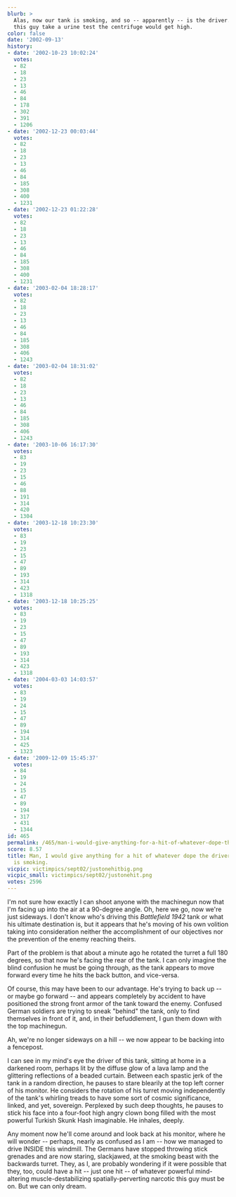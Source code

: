 ```yaml
---
blurb: >
  Alas, now our tank is smoking, and so -- apparently -- is the driver. If they made
  this guy take a urine test the centrifuge would get high.
color: false
date: '2002-09-13'
history:
- date: '2002-10-23 10:02:24'
  votes:
  - 82
  - 18
  - 23
  - 13
  - 46
  - 84
  - 178
  - 302
  - 391
  - 1206
- date: '2002-12-23 00:03:44'
  votes:
  - 82
  - 18
  - 23
  - 13
  - 46
  - 84
  - 185
  - 308
  - 400
  - 1231
- date: '2002-12-23 01:22:28'
  votes:
  - 82
  - 18
  - 23
  - 13
  - 46
  - 84
  - 185
  - 308
  - 400
  - 1231
- date: '2003-02-04 18:28:17'
  votes:
  - 82
  - 18
  - 23
  - 13
  - 46
  - 84
  - 185
  - 308
  - 406
  - 1243
- date: '2003-02-04 18:31:02'
  votes:
  - 82
  - 18
  - 23
  - 13
  - 46
  - 84
  - 185
  - 308
  - 406
  - 1243
- date: '2003-10-06 16:17:30'
  votes:
  - 83
  - 19
  - 23
  - 15
  - 46
  - 88
  - 191
  - 314
  - 420
  - 1304
- date: '2003-12-18 10:23:30'
  votes:
  - 83
  - 19
  - 23
  - 15
  - 47
  - 89
  - 193
  - 314
  - 423
  - 1318
- date: '2003-12-18 10:25:25'
  votes:
  - 83
  - 19
  - 23
  - 15
  - 47
  - 89
  - 193
  - 314
  - 423
  - 1318
- date: '2004-03-03 14:03:57'
  votes:
  - 83
  - 19
  - 24
  - 15
  - 47
  - 89
  - 194
  - 314
  - 425
  - 1323
- date: '2009-12-09 15:45:37'
  votes:
  - 84
  - 19
  - 24
  - 15
  - 47
  - 89
  - 194
  - 317
  - 431
  - 1344
id: 465
permalink: /465/man-i-would-give-anything-for-a-hit-of-whatever-dope-the-driver-of-this-tank-is-smoking/
score: 8.57
title: Man, I would give anything for a hit of whatever dope the driver of this tank
  is smoking.
vicpic: victimpics/sept02/justonehitbig.png
vicpic_small: victimpics/sept02/justonehit.png
votes: 2596
---
```


I'm not sure how exactly I can shoot anyone with the machinegun now that
I'm facing up into the air at a 90-degree angle. Oh, here we go, now
we're just sideways. I don't know who's driving this *Battlefield 1942*
tank or what his ultimate destination is, but it appears that he's
moving of his own volition taking into consideration neither the
accomplishment of our objectives nor the prevention of the enemy
reaching theirs.

Part of the problem is that about a minute ago he rotated the turret a
full 180 degrees, so that now he's facing the rear of the tank. I can
only imagine the blind confusion he must be going through, as the tank
appears to move forward every time he hits the back button, and
vice-versa.

Of course, this may have been to our advantage. He's trying to back up
-- or maybe go forward -- and appears completely by accident to have
positioned the strong front armor of the tank toward the enemy. Confused
German soldiers are trying to sneak "behind" the tank, only to find
themselves in front of it, and, in their befuddlement, I gun them down
with the top machinegun.

Ah, we're no longer sideways on a hill -- we now appear to be backing
into a fencepost.

I can see in my mind's eye the driver of this tank, sitting at home in a
darkened room, perhaps lit by the diffuse glow of a lava lamp and the
glittering reflections of a beaded curtain. Between each spastic jerk of
the tank in a random direction, he pauses to stare blearily at the top
left corner of his monitor. He considers the rotation of his turret
moving independently of the tank's whirling treads to have some sort of
cosmic significance, linked, and yet, sovereign. Perplexed by such deep
thoughts, he pauses to stick his face into a four-foot high angry clown
bong filled with the most powerful Turkish Skunk Hash imaginable. He
inhales, deeply.

Any moment now he'll come around and look back at his monitor, where he
will wonder -- perhaps, nearly as confused as I am -- how we managed to
drive INSIDE this windmill. The Germans have stopped throwing stick
grenades and are now staring, slackjawed, at the smoking beast with the
backwards turret. They, as I, are probably wondering if it were possible
that they, too, could have a hit -- just one hit -- of whatever powerful
mind-altering muscle-destabilizing spatially-perverting narcotic this
guy must be on. But we can only dream.